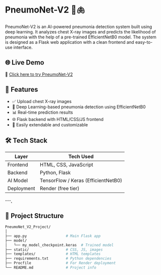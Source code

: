 # PneumoNet-V2 🔬🫁

PneumoNet-V2 is an AI-powered pneumonia detection system built using deep learning. It analyzes chest X-ray images and predicts the likelihood of pneumonia with the help of a pre-trained EfficientNetB0 model. The system is designed as a Flask web application with a clean frontend and easy-to-use interface.

## 🌐 Live Demo

🚀 [Click here to try PneumoNet-V2](https://pneumonet-v2-2.onrender.com/)

## 📸 Features

- ✅ Upload chest X-ray images
- 🧠 Deep Learning-based pneumonia detection using EfficientNetB0
- 📊 Real-time prediction results
- 🌐 Flask backend with HTML/CSS/JS frontend
- 📁 Easily extendable and customizable

## 🛠️ Tech Stack

| Layer        | Tech Used                        |
|-------------|-----------------------------------|
| Frontend     | HTML, CSS, JavaScript            |
| Backend      | Python, Flask                    |
| AI Model     | TensorFlow / Keras (EfficientNetB0) |
| Deployment   | Render (free tier)               |

---̨

## 📂 Project Structure

```bash
PneumoNet_V2_Project/
│
├── app.py                  # Main Flask app
├── model/
│   └── my_model_checkpoint.keras  # Trained model
├── static/                 # CSS, JS, images
├── templates/              # HTML templates
├── requirements.txt        # Python dependencies
├── Procfile                # For Render deployment
└── README.md               # Project info
